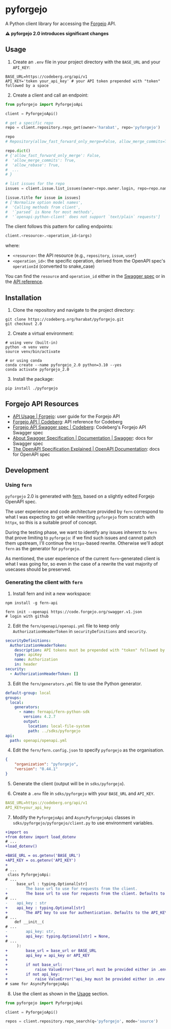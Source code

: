# pyforgejo

A Python client library for accessing the [Forgejo](https://forgejo.org/) API.

**:warning: pyforgejo 2.0 introduces significant changes**

## Usage

1. Create an `.env` file in your project directory with the `BASE_URL` and your `API_KEY`:

``` dotenv
BASE_URL=https://codeberg.org/api/v1
API_KEY='token your_api_key' # your API token prepended with "token" followed by a space
```

2. Create a client and call an endpoint:

```python
from pyforgejo import PyforgejoApi

client = PyforgejoApi()

# get a specific repo
repo = client.repository.repo_get(owner='harabat', repo='pyforgejo')

repo
# Repository(allow_fast_forward_only_merge=False, allow_merge_commits=True, allow_rebase=True, ...)

repo.dict()
# {'allow_fast_forward_only_merge': False,
#  'allow_merge_commits': True,
#  'allow_rebase': True,
#  ...
# }

# list issues for the repo
issues = client.issue.list_issues(owner=repo.owner.login, repo=repo.name)

[issue.title for issue in issues]
# ['Normalize option model names',
#  'Calling methods from client',
#  '`parsed` is None for most methods',
#  '`openapi-python-client` does not support `text/plain` requests']
```

The client follows this pattern for calling endpoints:

``` python
client.<resource>.<operation_id>(args)
```
where:

- `<resource>`: the API resource (e.g., `repository`, `issue`, `user`)
- `<operation_id>`: the specific operation, derived from the OpenAPI spec's `operationId` (converted to snake_case)

You can find the `resource` and `operation_id` either in the [Swagger spec](https://codeberg.org/swagger.v1.json) or in the [API reference](https://codeberg.org/api/swagger). 

## Installation

1. Clone the repository and navigate to the project directory:

``` shell
git clone https://codeberg.org/harabat/pyforgejo.git
git checkout 2.0
```

2. Create a virtual environment:

``` shell
# using venv (built-in)
python -m venv venv
source venv/bin/activate

# or using conda
conda create --name pyforgejo_2.0 python=3.10 --yes
conda activate pyforgejo_2.0
```

3. Install the package:

``` shell
pip install ./pyforgejo
```

## Forgejo API Resources

- [API Usage | Forgejo](https://forgejo.org/docs/latest/user/api-usage/): user guide for the Forgejo API
- [Forgejo API | Codeberg](https://codeberg.org/api/swagger): API reference for Codeberg
- [Forgejo API Swagger spec | Codeberg](https://codeberg.org/swagger.v1.json): Codeberg's Forgejo API Swagger spec
- [About Swagger Specification | Documentation | Swagger](https://swagger.io/docs/specification/about/): docs for Swagger spec
- [The OpenAPI Specification Explained | OpenAPI Documentation](https://learn.openapis.org/specification/): docs for OpenAPI spec

## Development

### Using `fern`

`pyforgejo` 2.0 is generated with [fern](https://github.com/fern-api/fern), based on a slightly edited Forgejo OpenAPI spec.

The user experience and code architecture provided by `fern` correspond to what I was expecting to get while rewriting `pyforgejo` from scratch with `httpx`, so this is a suitable proof of concept.

During the testing phase, we want to identify any issues inherent to `fern` that prove limiting to `pyforgejo`: if we find such issues and cannot patch them upstream, I'll continue the `httpx`-based rewrite. Otherwise we'll adopt `fern` as the generator for `pyforgejo`.

As mentioned, the user experience of the current `fern`-generated client is what I was going for, so even in the case of a rewrite the vast majority of usecases should be preserved.

### Generating the client with `fern`

1. Install fern and init a new workspace:

``` shell
npm install -g fern-api

fern init --openapi https://code.forgejo.org/swagger.v1.json
# login with github
```

2. Edit the `fern/openapi/openapi.yml` file to keep only `AuthorizationHeaderToken` in `securityDefinitions` and `security`.

``` yml
securityDefinitions:
  AuthorizationHeaderToken:
    description: API tokens must be prepended with "token" followed by a space.
    type: apiKey
    name: Authorization
    in: header
security:
  - AuthorizationHeaderToken: []
```

3. Edit the `fern/generators.yml` file to use the Python generator.

``` yml
default-group: local
groups:
  local:
    generators:
      - name: fernapi/fern-python-sdk
        version: 4.2.7
        output:
          location: local-file-system
          path: ../sdks/pyforgejo
api:
  path: openapi/openapi.yml
```

4. Edit the `fern/fern.config.json` to specify `pyforgejo` as the organisation.

``` json
{
    "organization": "pyforgejo",
    "version": "0.44.1"
}
```

5. Generate the client (output will be in `sdks/pyforgejo`).

6. Create a `.env` file in `sdks/pyforgejo` with your `BASE_URL` and `API_KEY`.

``` yml
BASE_URL=https://codeberg.org/api/v1
API_KEY=your_api_key
```

7. Modify the `PyforgejoApi` and `AsyncPyforgejoApi` classes in `sdks/pyforgejo/pyforgejo/client.py` to use environment variables.

``` diff
+import os
+from dotenv import load_dotenv
# ...
+load_dotenv()

+BASE_URL = os.getenv('BASE_URL')
+API_KEY = os.getenv('API_KEY')
+
# ...
 class PyforgejoApi:
# ...
     base_url : typing.Optional[str]
-        The base url to use for requests from the client.
+        The base url to use for requests from the client. Defaults to the BASE_URL from .env file.
# ...
-    api_key : str
+    api_key : typing.Optional[str]
+        The API key to use for authentication. Defaults to the API_KEY from .env file.
# ...
    def __init__(
# ...
-        api_key: str,
+        api_key: typing.Optional[str] = None,
# ...
     ):
+        base_url = base_url or BASE_URL
+        api_key = api_key or API_KEY
+
+        if not base_url:
+            raise ValueError("base_url must be provided either in .env or as an argument")
+        if not api_key:
+            raise ValueError("api_key must be provided either in .env or as an argument")
# same for AsyncPyforgejoApi
```

8. Use the client as shown in the [Usage](#usage) section.

``` python
from pyforgejo import PyforgejoApi

client = PyforgejoApi()

repos = client.repository.repo_search(q='pyforgejo', mode='source')
```

